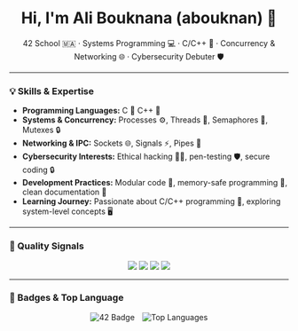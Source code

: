 <!-- STATIC/HUMAN SECTION: safe to edit -->
<h1 align="center">Hi, I'm Ali Bouknana (abouknan) 👋</h1>

<p align="center">
42 School 🇲🇦 · Systems Programming 💻 · C/C++ 🔧 · Concurrency & Networking 🌐 · Cybersecurity Debuter 🛡️
</p>

---

### 💡 Skills & Expertise

- **Programming Languages:** C 🔹 C++ 🔹
- **Systems & Concurrency:** Processes ⚙️, Threads 🧵, Semaphores 🔐, Mutexes 🔒
- **Networking & IPC:** Sockets 🌐, Signals ⚡, Pipes 🔄  
- **Cybersecurity Interests:** Ethical hacking 🕵️‍♂️, pen-testing 🛡️, secure coding 🔒
- **Development Practices:** Modular code 🧩, memory-safe programming 💾, clean documentation 📄  
- **Learning Journey:** Passionate about C/C++ programming 🚀, exploring system-level concepts 🖥️

---

### 🧪 Quality Signals

<p align="center">
  <img src="https://img.shields.io/badge/Docs-Ready-brightgreen?style=for-the-badge&logo=readthedocs" />
  <img src="https://img.shields.io/badge/Tests-Automated-blue?style=for-the-badge&logo=githubactions" />
  <img src="https://img.shields.io/badge/Static_Analysis-Clean-critical?style=for-the-badge&logo=sonarqube" />
  <img src="https://img.shields.io/badge/CI-GitHub_Actions-lightgrey?style=for-the-badge&logo=github" />
</p>

---

### 🔗 Badges & Top Language
<p align="center">
  <img src="https://badge.mediaplus.ma/star/abouknan" alt="42 Badge" style="display:inline-block; margin-right:10px;" />
  <img src="https://github-readme-stats.vercel.app/api/top-langs/?username=abouknan&layout=compact&theme=radical" alt="Top Languages" style="display:inline-block;" />
</p>
